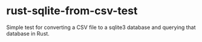 # rust-sqlite-from-csv-test
Simple test for converting a CSV file to a sqlite3 database and querying that database in Rust.
